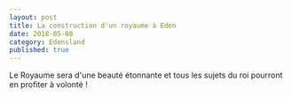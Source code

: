```yaml
---
layout: post
title: La construction d'un royaume à Eden
date: 2018-05-08
category: Edensland
published: true
---
```


Le Royaume sera d'une beauté étonnante et tous les sujets du roi pourront en profiter à volonté !
